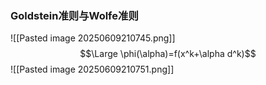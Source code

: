 ### Goldstein准则与Wolfe准则
![[Pasted image 20250609210745.png]]
$$\Large \phi(\alpha)=f(x^k+\alpha d^k)$$
![[Pasted image 20250609210751.png]]
